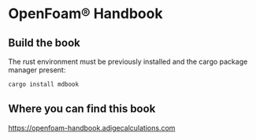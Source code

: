 # OpenFoam® Handbook
## Build the book
The rust environment must be previously installed and the cargo package manager present:
```sh
cargo install mdbook
```
## Where you can find this book

https://openfoam-handbook.adigecalculations.com
